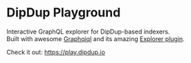 # DipDup Playground

Interactive GraphQL explorer for DipDup-based indexers.  
Built with awesome [Graphqiql](https://github.com/graphql/graphiql) and its amazing [Explorer plugin](https://github.com/OneGraph/graphiql-explorer).

Check it out:
https://play.dipdup.io